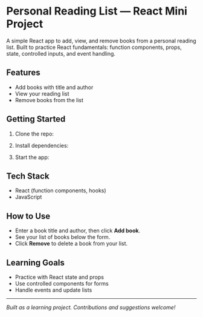 # Personal Reading List — React Mini Project

A simple React app to add, view, and remove books from a personal reading list. Built to practice React fundamentals: function components, props, state, controlled inputs, and event handling.

## Features

- Add books with title and author
- View your reading list
- Remove books from the list

## Getting Started

1. Clone the repo:

2. Install dependencies:

3. Start the app:

## Tech Stack

- React (function components, hooks)
- JavaScript

## How to Use

- Enter a book title and author, then click **Add book**.
- See your list of books below the form.
- Click **Remove** to delete a book from your list.

## Learning Goals

- Practice with React state and props
- Use controlled components for forms
- Handle events and update lists

---

_Built as a learning project. Contributions and suggestions welcome!_
